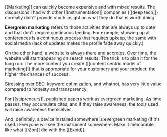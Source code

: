 [[Marketing]] can quickly become expensive and with mixed results. The discussions I had with other [[Instrumentation]] companies ([[deep tech]]) normally didn't provide much insight on what they do that is worth doing. 

**Evergreen marketing** refers to those activities that are always up to date and that don't require continuous feeding. For example, showing up at conferences is a continuous process that requires upkeep, the same with social media (lack of updates makes the profile fade away quickly.)

On the other hand, a website is always there and accretes. Over time, the website will start appearing on search results. The trick is to plan it for the long run. The more content you create ([[content centric model of marketing]]) that is appropriate for your customers and your product, the higher the chances of success. 

Stressing over SEO, keyword optimization, and whatnot, has very little value compared to honesty and transparency. 

For [[scipreneurs]], published papers work as evergreen marketing. As time passes, they accumulate cites, and if they raise awareness, the tools used will raise awareness themselves. 

And, definitely, a device installed somewhere is evergreen marketing (if it's used.) Everyone will see the instrument somewhere. Make it memorable, like what [[iZon]] did with the [[Exoid]]. 